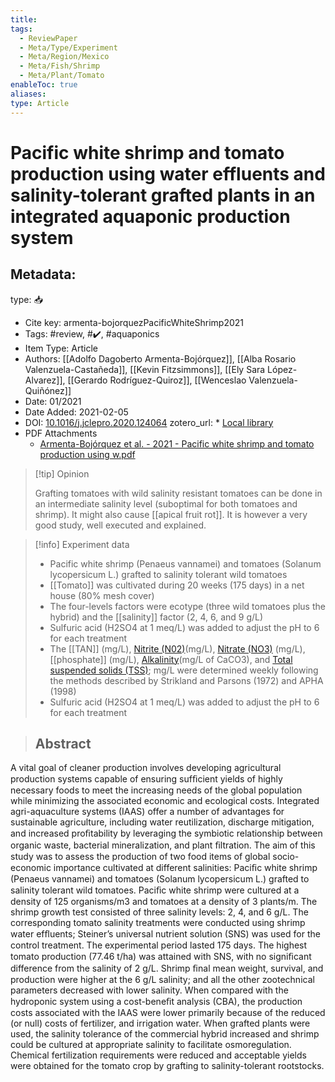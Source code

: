 ```yaml
---
title: 
tags:
  - ReviewPaper
  - Meta/Type/Experiment
  - Meta/Region/Mexico
  - Meta/Fish/Shrimp
  - Meta/Plant/Tomato
enableToc: true
aliases: 
type: Article
---
```


# Pacific white shrimp and tomato production using water effluents and salinity-tolerant grafted plants in an integrated aquaponic production system

## Metadata:

type: 📥
* Cite key: armenta-bojorquezPacificWhiteShrimp2021
* Tags: #review, #✔️, #aquaponics
* Item Type: Article
* Authors: [[Adolfo Dagoberto Armenta-Bojórquez]], [[Alba Rosario Valenzuela-Castañeda]], [[Kevin Fitzsimmons]], [[Ely Sara López-Alvarez]], [[Gerardo Rodríguez-Quiroz]], [[Wenceslao Valenzuela-Quiñónez]]
* Date: 01/2021
* Date Added: 2021-02-05
* DOI: [10.1016/j.jclepro.2020.124064](https://doi.org/10.1016/j.jclepro.2020.124064)
zotero_url: * [Local library](zotero://select/items/1_AJLUXAWU)
* PDF Attachments
	- [Armenta-Bojórquez et al. - 2021 - Pacific white shrimp and tomato production using w.pdf](zotero://open-pdf/library/items/H46QZ6JY)

> [!tip] Opinion
>
>Grafting tomatoes with wild salinity resistant tomatoes can be done in an intermediate salinity level (suboptimal for both tomatoes and shrimp). It might also cause [[apical fruit rot]]. It is however a very good study, well executed and explained.

> [!info] Experiment data
>- Pacific white shrimp (Penaeus vannamei) and tomatoes (Solanum lycopersicum L.) grafted to salinity tolerant wild tomatoes
>- [[Tomato]] was cultivated during 20 weeks (175 days) in a net house (80% mesh cover)
>- The four-levels factors were ecotype (three wild tomatoes plus the hybrid) and the [[salinity]] factor (2, 4, 6, and 9 g/L)
>- Sulfuric acid (H2SO4 at 1 meq/L) was added to adjust the pH to 6 for each treatment
>- The [[TAN]] (mg/L), [Nitrite (N02)](Nitrite%20(N02))(mg/L), [Nitrate (NO3)](Nitrate%20(NO3)) (mg/L), [[phosphate]] (mg/L), [Alkalinity](Alkalinity)(mg/L of CaCO3), and [Total suspended solids (TSS)](Total%20suspended%20solids%20(TSS)); mg/L were determined weekly following the methods described by Strikland and Parsons (1972) and APHA (1998)
>- Sulfuric acid (H2SO4 at 1 meq/L) was added to adjust the pH to 6 for each treatment



>## Abstract

A vital goal of cleaner production involves developing agricultural production systems capable of ensuring sufﬁcient yields of highly necessary foods to meet the increasing needs of the global population while minimizing the associated economic and ecological costs. Integrated agri-aquaculture systems (IAAS) offer a number of advantages for sustainable agriculture, including water reutilization, discharge mitigation, and increased proﬁtability by leveraging the symbiotic relationship between organic waste, bacterial mineralization, and plant ﬁltration. The aim of this study was to assess the production of two food items of global socio-economic importance cultivated at different salinities: Paciﬁc white shrimp (Penaeus vannamei) and tomatoes (Solanum lycopersicum L.) grafted to salinity tolerant wild tomatoes. Paciﬁc white shrimp were cultured at a density of 125 organisms/m3 and tomatoes at a density of 3 plants/m. The shrimp growth test consisted of three salinity levels: 2, 4, and 6 g/L. The corresponding tomato salinity treatments were conducted using shrimp water efﬂuents; Steiner’s universal nutrient solution (SNS) was used for the control treatment. The experimental period lasted 175 days. The highest tomato production (77.46 t/ha) was attained with SNS, with no signiﬁcant difference from the salinity of 2 g/L. Shrimp ﬁnal mean weight, survival, and production were higher at the 6 g/L salinity; and all the other zootechnical parameters decreased with lower salinity. When compared with the hydroponic system using a cost-beneﬁt analysis (CBA), the production costs associated with the IAAS were lower primarily because of the reduced (or null) costs of fertilizer, and irrigation water. When grafted plants were used, the salinity tolerance of the commercial hybrid increased and shrimp could be cultured at appropriate salinity to facilitate osmoregulation. Chemical fertilization requirements were reduced and acceptable yields were obtained for the tomato crop by grafting to salinity-tolerant rootstocks.


